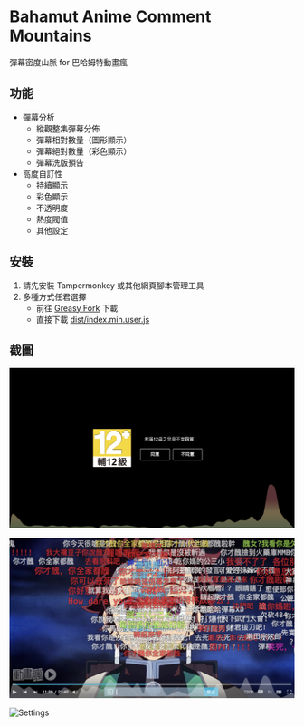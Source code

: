 # Bahamut Anime Comment Mountains

彈幕密度山脈 for 巴哈姆特動畫瘋

## 功能

-   彈幕分析
    -   縱觀整集彈幕分佈
    -   彈幕相對數量（圖形顯示）
    -   彈幕絕對數量（彩色顯示）
    -   彈幕洗版預告
-   高度自訂性
    -   持續顯示
    -   彩色顯示
    -   不透明度
    -   熱度閥值
    -   其他設定

## 安裝

1. 請先安裝 Tampermonkey 或其他網頁腳本管理工具
2. 多種方式任君選擇
    - 前往 [Greasy Fork](https://greasyfork.org/zh-TW/scripts/438287-bahamut-anime-comment-mountains) 下載
    - 直接下載 [dist/index.min.user.js](https://github.com/JacobLinCool/Bahamut-Anime-Comment-Mountains/raw/main/dist/index.min.user.js)

## 截圖

![Preview](./images/preview-colorful.png)

![Video](./images/video.png)

![Settings](./images/settings.png)
